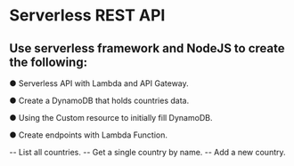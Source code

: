 <!--

-->
# Serverless REST API

## Use serverless framework and NodeJS to create the following:

● Serverless API with Lambda and API Gateway.

● Create a DynamoDB that holds countries data.

● Using the Custom resource to initially fill DynamoDB.

● Create endpoints with Lambda Function.

-- List all countries.
-- Get a single country by name.
-- Add a new country.
